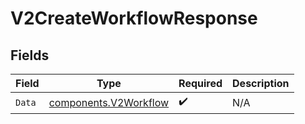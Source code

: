 # V2CreateWorkflowResponse


## Fields

| Field                                                          | Type                                                           | Required                                                       | Description                                                    |
| -------------------------------------------------------------- | -------------------------------------------------------------- | -------------------------------------------------------------- | -------------------------------------------------------------- |
| `Data`                                                         | [components.V2Workflow](../../models/components/v2workflow.md) | :heavy_check_mark:                                             | N/A                                                            |
